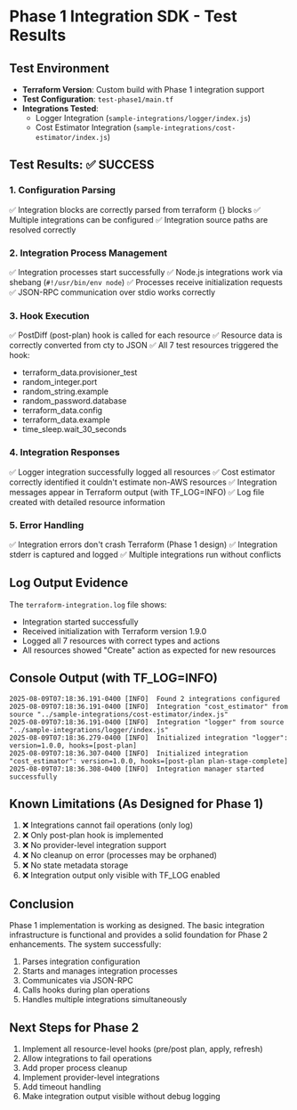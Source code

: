 # Phase 1 Integration SDK - Test Results

## Test Environment

- **Terraform Version**: Custom build with Phase 1 integration support
- **Test Configuration**: `test-phase1/main.tf`
- **Integrations Tested**:
  - Logger Integration (`sample-integrations/logger/index.js`)
  - Cost Estimator Integration (`sample-integrations/cost-estimator/index.js`)

## Test Results: ✅ SUCCESS

### 1. Configuration Parsing
✅ Integration blocks are correctly parsed from terraform {} blocks
✅ Multiple integrations can be configured
✅ Integration source paths are resolved correctly

### 2. Integration Process Management
✅ Integration processes start successfully
✅ Node.js integrations work via shebang (`#!/usr/bin/env node`)
✅ Processes receive initialization requests
✅ JSON-RPC communication over stdio works correctly

### 3. Hook Execution
✅ PostDiff (post-plan) hook is called for each resource
✅ Resource data is correctly converted from cty to JSON
✅ All 7 test resources triggered the hook:
   - terraform_data.provisioner_test
   - random_integer.port
   - random_string.example
   - random_password.database
   - terraform_data.config
   - terraform_data.example
   - time_sleep.wait_30_seconds

### 4. Integration Responses
✅ Logger integration successfully logged all resources
✅ Cost estimator correctly identified it couldn't estimate non-AWS resources
✅ Integration messages appear in Terraform output (with TF_LOG=INFO)
✅ Log file created with detailed resource information

### 5. Error Handling
✅ Integration errors don't crash Terraform (Phase 1 design)
✅ Integration stderr is captured and logged
✅ Multiple integrations run without conflicts

## Log Output Evidence

The `terraform-integration.log` file shows:
- Integration started successfully
- Received initialization with Terraform version 1.9.0
- Logged all 7 resources with correct types and actions
- All resources showed "Create" action as expected for new resources

## Console Output (with TF_LOG=INFO)

```
2025-08-09T07:18:36.191-0400 [INFO]  Found 2 integrations configured
2025-08-09T07:18:36.191-0400 [INFO]  Integration "cost_estimator" from source "../sample-integrations/cost-estimator/index.js"
2025-08-09T07:18:36.191-0400 [INFO]  Integration "logger" from source "../sample-integrations/logger/index.js"
2025-08-09T07:18:36.279-0400 [INFO]  Initialized integration "logger": version=1.0.0, hooks=[post-plan]
2025-08-09T07:18:36.307-0400 [INFO]  Initialized integration "cost_estimator": version=1.0.0, hooks=[post-plan plan-stage-complete]
2025-08-09T07:18:36.308-0400 [INFO]  Integration manager started successfully
```

## Known Limitations (As Designed for Phase 1)

1. ❌ Integrations cannot fail operations (only log)
2. ❌ Only post-plan hook is implemented
3. ❌ No provider-level integration support
4. ❌ No cleanup on error (processes may be orphaned)
5. ❌ No state metadata storage
6. ❌ Integration output only visible with TF_LOG enabled

## Conclusion

Phase 1 implementation is working as designed. The basic integration infrastructure is functional and provides a solid foundation for Phase 2 enhancements. The system successfully:

1. Parses integration configuration
2. Starts and manages integration processes
3. Communicates via JSON-RPC
4. Calls hooks during plan operations
5. Handles multiple integrations simultaneously

## Next Steps for Phase 2

1. Implement all resource-level hooks (pre/post plan, apply, refresh)
2. Allow integrations to fail operations
3. Add proper process cleanup
4. Implement provider-level integrations
5. Add timeout handling
6. Make integration output visible without debug logging